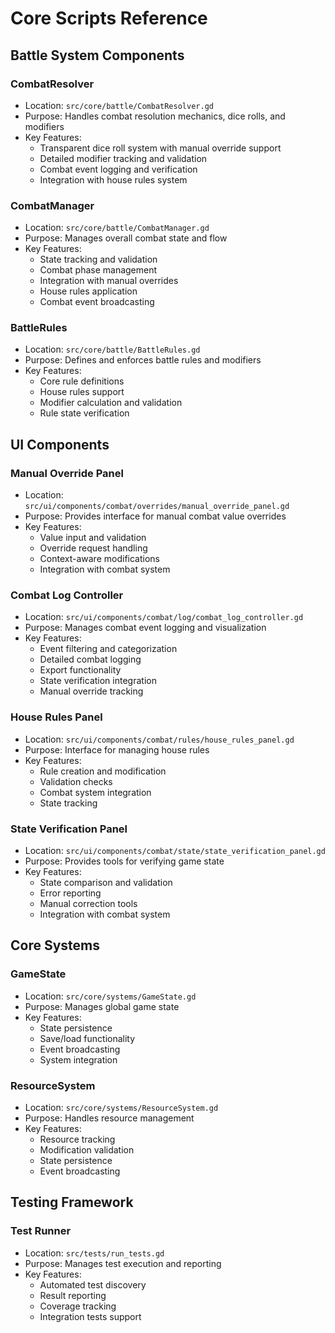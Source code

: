# Core Scripts Reference

## Battle System Components

### CombatResolver
- Location: `src/core/battle/CombatResolver.gd`
- Purpose: Handles combat resolution mechanics, dice rolls, and modifiers
- Key Features:
  - Transparent dice roll system with manual override support
  - Detailed modifier tracking and validation
  - Combat event logging and verification
  - Integration with house rules system

### CombatManager
- Location: `src/core/battle/CombatManager.gd`
- Purpose: Manages overall combat state and flow
- Key Features:
  - State tracking and validation
  - Combat phase management
  - Integration with manual overrides
  - House rules application
  - Combat event broadcasting

### BattleRules
- Location: `src/core/battle/BattleRules.gd`
- Purpose: Defines and enforces battle rules and modifiers
- Key Features:
  - Core rule definitions
  - House rules support
  - Modifier calculation and validation
  - Rule state verification

## UI Components

### Manual Override Panel
- Location: `src/ui/components/combat/overrides/manual_override_panel.gd`
- Purpose: Provides interface for manual combat value overrides
- Key Features:
  - Value input and validation
  - Override request handling
  - Context-aware modifications
  - Integration with combat system

### Combat Log Controller
- Location: `src/ui/components/combat/log/combat_log_controller.gd`
- Purpose: Manages combat event logging and visualization
- Key Features:
  - Event filtering and categorization
  - Detailed combat logging
  - Export functionality
  - State verification integration
  - Manual override tracking

### House Rules Panel
- Location: `src/ui/components/combat/rules/house_rules_panel.gd`
- Purpose: Interface for managing house rules
- Key Features:
  - Rule creation and modification
  - Validation checks
  - Combat system integration
  - State tracking

### State Verification Panel
- Location: `src/ui/components/combat/state/state_verification_panel.gd`
- Purpose: Provides tools for verifying game state
- Key Features:
  - State comparison and validation
  - Error reporting
  - Manual correction tools
  - Integration with combat system

## Core Systems

### GameState
- Location: `src/core/systems/GameState.gd`
- Purpose: Manages global game state
- Key Features:
  - State persistence
  - Save/load functionality
  - Event broadcasting
  - System integration

### ResourceSystem
- Location: `src/core/systems/ResourceSystem.gd`
- Purpose: Handles resource management
- Key Features:
  - Resource tracking
  - Modification validation
  - State persistence
  - Event broadcasting

## Testing Framework

### Test Runner
- Location: `src/tests/run_tests.gd`
- Purpose: Manages test execution and reporting
- Key Features:
  - Automated test discovery
  - Result reporting
  - Coverage tracking
  - Integration tests support 